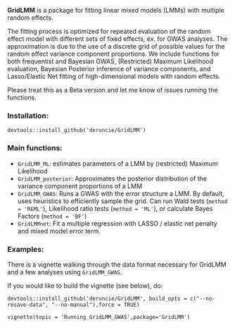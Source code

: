 **GridLMM** is a package for fitting linear mixed models (LMMs) with multiple random effects.

The fitting process is optimized for repeated evaluation of the random effect
    model with different sets of fixed effects, ex. for GWAS analyses. The approximation
    is due to the use of a discrete grid of possible values for the random effect variance
    component proportions. We include functions for both frequentist and Bayesian GWAS, 
    (Restricted) Maximum Likelihood evaluation, Bayesian Posterior inference of variance components,
    and Lasso/Elastic Net fitting of high-dimensional models with random effects.
    
Please treat this as a Beta version and let me know of issues running the functions.    
    
### Installation:
```{r}
devtools::install_github('deruncie/GridLMM')
```

### Main functions:

- `GridLMM_ML`: estimates parameters of a LMM by (restricted) Maximum Likelihood
- `GridLMM_posterior`: Approximates the posterior distribution of the variance component
proportions of a LMM
- `GridLMM_GWAS`: Runs a GWAS with the error structure a LMM. 
By default, uses heuristics to efficiently sample the grid. 
Can run Wald tests (`method = 'REML'`), Likelihood ratio tests (`method = 'ML'`), or calculate Bayes Factors (`method = 'BF'`)
- `GridLMMnet`: Fit a multiple regression with LASSO / elastic net penalty and mixed model error term.

### Examples:

There is a vignette walking through the data format necessary for GridLMM and a few analyses using `GridLMM_GWAS`.

If you would like to build the vignette (see below), do:
```{r}
devtools::install_github('deruncie/GridLMM', build_opts = c("--no-resave-data", "--no-manual"),force = TRUE)
```

```{r}
vignette(topic = 'Running_GridLMM_GWAS',package='GridLMM')
```

